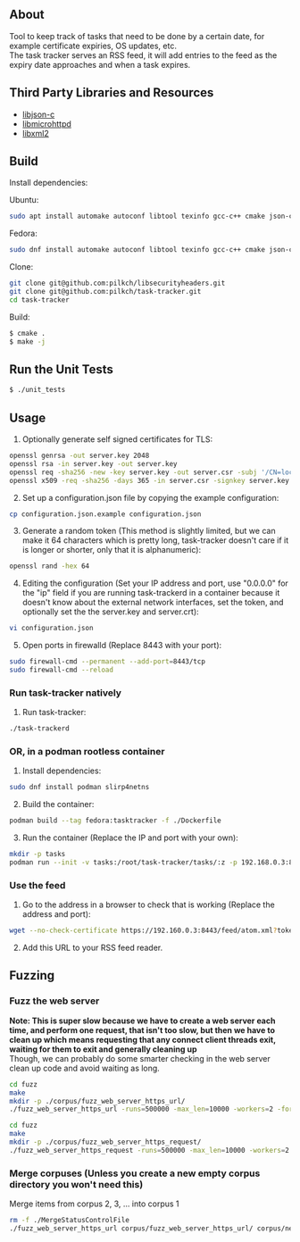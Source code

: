 ## About

Tool to keep track of tasks that need to be done by a certain date, for example certificate expiries, OS updates, etc.  
The task tracker serves an RSS feed, it will add entries to the feed as the expiry date approaches and when a task expires.

## Third Party Libraries and Resources

- [libjson-c](https://github.com/json-c/json-c)  
- [libmicrohttpd](https://www.gnu.org/software/libmicrohttpd/)  
- [libxml2](https://github.com/GNOME/libxml2)

## Build

Install dependencies:

Ubuntu:
```bash
sudo apt install automake autoconf libtool texinfo gcc-c++ cmake json-c-dev libxml2-dev gtest-dev
```

Fedora:
```bash
sudo dnf install automake autoconf libtool texinfo gcc-c++ cmake json-c-devel libxml2-devel gtest-devel
```

Clone:
```bash
git clone git@github.com:pilkch/libsecurityheaders.git
git clone git@github.com:pilkch/task-tracker.git
cd task-tracker
```

Build:
```bash
$ cmake .
$ make -j
```

## Run the Unit Tests

```bash
$ ./unit_tests
```


## Usage

1. Optionally generate self signed certificates for TLS:
```bash
openssl genrsa -out server.key 2048
openssl rsa -in server.key -out server.key
openssl req -sha256 -new -key server.key -out server.csr -subj '/CN=localhost'
openssl x509 -req -sha256 -days 365 -in server.csr -signkey server.key -out server.crt
```
2. Set up a configuration.json file by copying the example configuration:
```bash
cp configuration.json.example configuration.json
```
3. Generate a random token (This method is slightly limited, but we can make it 64 characters which is pretty long, task-tracker doesn't care if it is longer or shorter, only that it is alphanumeric):
```bash
openssl rand -hex 64
```
4. Editing the configuration (Set your IP address and port, use "0.0.0.0" for the "ip" field if you are running task-trackerd in a container because it doesn't know about the external network interfaces, set the token, and optionally set the the server.key and server.crt):
```bash
vi configuration.json
```
5. Open ports in firewalld (Replace 8443 with your port):
```bash
sudo firewall-cmd --permanent --add-port=8443/tcp
sudo firewall-cmd --reload
```

### Run task-tracker natively

1. Run task-tracker:
```bash
./task-trackerd
```

### OR, in a podman rootless container

1. Install dependencies:
```bash
sudo dnf install podman slirp4netns
```
2. Build the container:
```bash
podman build --tag fedora:tasktracker -f ./Dockerfile
```
3. Run the container (Replace the IP and port with your own):
```bash
mkdir -p tasks
podman run --init -v tasks:/root/task-tracker/tasks/:z -p 192.168.0.3:8443:8443 --shm-size 256m --name tasktracker --rm fedora:tasktracker
```

### Use the feed

1. Go to the address in a browser to check that is working (Replace the address and port):  
```bash
wget --no-check-certificate https://192.160.0.3:8443/feed/atom.xml?token=<your token here>
```
2. Add this URL to your RSS feed reader.

## Fuzzing

### Fuzz the web server

**Note: This is super slow because we have to create a web server each time, and perform one request, that isn't too slow, but then we have to clean up which means requesting that any connect client threads exit, waiting for them to exit and generally cleaning up**  
Though, we can probably do some smarter checking in the web server clean up code and avoid waiting as long.

```bash
cd fuzz
make
mkdir -p ./corpus/fuzz_web_server_https_url/
./fuzz_web_server_https_url -runs=500000 -max_len=10000 -workers=2 -fork=1 -shrink=1 ./corpus/fuzz_web_server_https_url
```

```bash
cd fuzz
make
mkdir -p ./corpus/fuzz_web_server_https_request/
./fuzz_web_server_https_request -runs=500000 -max_len=10000 -workers=2 -fork=1 -shrink=1 ./corpus/fuzz_web_server_https_request
```

### Merge corpuses (Unless you create a new empty corpus directory you won't need this)

Merge items from corpus 2, 3, ... into corpus 1
```bash
rm -f ./MergeStatusControlFile
./fuzz_web_server_https_url corpus/fuzz_web_server_https_url/ corpus/new_items/ -merge=1 -merge_control_file=MergeStatusControlFile
```
